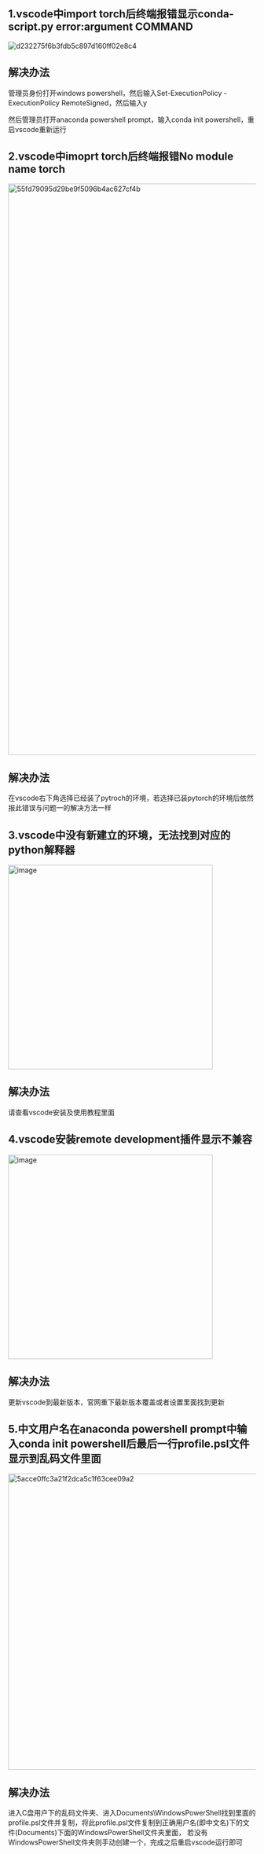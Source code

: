 ## 1.vscode中import torch后终端报错显示conda-script.py error:argument COMMAND
![d232275f6b3fdb5c897d160ff02e8c4](https://github.com/buluslee/DT-AI/assets/142234262/f69017a4-761d-4233-8e74-e20cf2e565a8)

## 解决办法
管理员身份打开windows powershell，然后输入Set-ExecutionPolicy -ExecutionPolicy RemoteSigned，然后输入y

然后管理员打开anaconda powershell prompt，输入conda init powershell，重启vscode重新运行

## 2.vscode中imoprt torch后终端报错No module name torch
<img width="1163" alt="55fd79095d29be9f5096b4ac627cf4b" src="https://github.com/buluslee/DT-AI/assets/142234262/958ea471-4bb8-4760-81aa-20434dc1547d">

## 解决办法
在vscode右下角选择已经装了pytroch的环境，若选择已装pytorch的环境后依然报此错误与问题一的解决方法一样

## 3.vscode中没有新建立的环境，无法找到对应的python解释器
<img width="416" alt="image" src="https://github.com/buluslee/DT-AI/assets/142234262/8567a227-abe0-42f2-9ec6-23efc9083497">

## 解决办法
请查看vscode安装及使用教程里面

## 4.vscode安装remote development插件显示不兼容
<img width="416" alt="image" src="https://github.com/buluslee/DT-AI/assets/142234262/4078e743-3106-4b60-8c72-9db84d6e4a1e">

## 解决办法
更新vscode到最新版本，官网重下最新版本覆盖或者设置里面找到更新

## 5.中文用户名在anaconda powershell prompt中输入conda init powershell后最后一行profile.psl文件显示到乱码文件里面
<img width="603" alt="5acce0ffc3a21f2dca5c1f63cee09a2" src="https://github.com/buluslee/DT-AI/assets/142234262/e46d11dc-fa1d-43b2-ad7e-23dce75a7995">

## 解决办法
进入C盘用户下的乱码文件夹、进入Documents\WindowsPowerShell找到里面的profile.psl文件并复制，将此profile.psl文件复制到正确用户名(即中文名)下的文件(Documents)下面的WindowsPowerShell文件夹里面，
若没有WindowsPowerShell文件夹则手动创建一个，完成之后重启vscode运行即可



